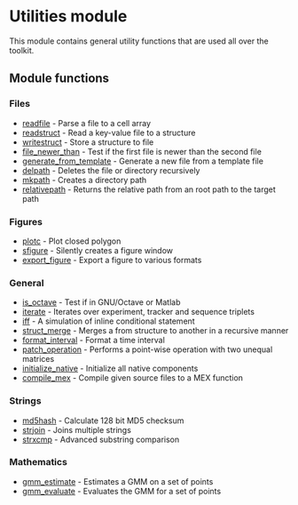Utilities module
================

This module contains general utility functions that are used all over the toolkit.

Module functions
----------------

### Files

-   [readfile](readfile.m) - Parse a file to a cell array
-   [readstruct](readstruct.m) - Read a key-value file to a structure
-   [writestruct](writestruct.m) - Store a structure to file
-   [file_newer_than](file_newer_than.m) - Test if the first file is newer than the second file
-   [generate_from_template](generate_from_template.m) - Generate a new file from a template file
-   [delpath](delpath.m) - Deletes the file or directory recursively
-   [mkpath](mkpath.m) - Creates a directory path
-   [relativepath](relativepath.m) - Returns the relative path from an root path to the target path

### Figures

-   [plotc](is_octave.m) - Plot closed polygon
-   [sfigure](is_octave.m) - Silently creates a figure window
-   [export_figure](export_figure.m) - Export a figure to various formats

### General

-   [is_octave](is_octave.m) - Test if in GNU/Octave or Matlab
-   [iterate](iterate.m) - Iterates over experiment, tracker and sequence triplets
-   [iff](iff.m) - A simulation of inline conditional statement
-   [struct_merge](struct_merge.m) - Merges a from structure to another in a recursive manner
-   [format_interval](format_interval.m) - Format a time interval
-   [patch_operation](patch_operation.m) - Performs a point-wise operation with two unequal matrices
-   [initialize_native](initialize_native.m) - Initialize all native components
-   [compile_mex](compile_mex.m) - Compile given source files to a MEX function

### Strings

-   [md5hash](md5hash.m) - Calculate 128 bit MD5 checksum
-   [strjoin](strjoin.m) - Joins multiple strings
-   [strxcmp](strxcmp.m) - Advanced substring comparison

### Mathematics

-   [gmm_estimate](gmm_estimate.m) - Estimates a GMM on a set of points
-   [gmm_evaluate](gmm_evaluate.m) - Evaluates the GMM for a set of points


